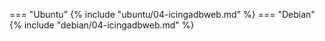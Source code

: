 === "Ubuntu"
    {% include "ubuntu/04-icingadbweb.md" %}
=== "Debian"
    {% include "debian/04-icingadbweb.md" %}